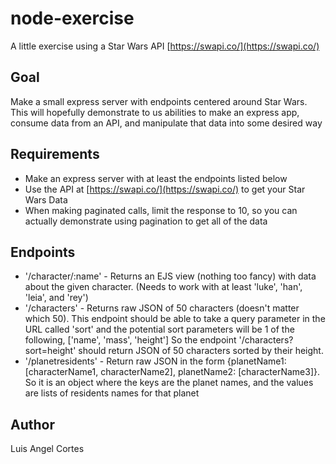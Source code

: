 # node-exercise
A little exercise using a Star Wars API [https://swapi.co/](https://swapi.co/)

## Goal
Make a small express server with endpoints centered around Star Wars. 
This will hopefully demonstrate to us abilities to make an express app, consume data from an API, and manipulate that data into some desired way

## Requirements
* Make an express server with at least the endpoints listed below
* Use the API at [https://swapi.co/](https://swapi.co/) to get your Star Wars Data 
* When making paginated calls, limit the response to 10, so you can actually demonstrate using pagination to get all of the data

## Endpoints
* '/character/:name' - Returns an EJS view (nothing too fancy) with data about the given character. (Needs to work with at least 'luke', 'han', 'leia', and 'rey')
* '/characters' - Returns raw JSON of 50 characters (doesn't matter which 50). This endpoint should be able to take a query parameter in the URL called 'sort' 
    and the potential sort parameters will be 1 of the following, ['name', 'mass', 'height']  So the endpoint '/characters?sort=height' should return JSON of 50 characters sorted by their height. 
* '/planetresidents' - Return raw JSON in the form {planetName1: [characterName1, characterName2], planetName2: [characterName3]}. 
    So it is an object where the keys are the planet names, and the values are lists of residents names for that planet

## Author
Luis Angel Cortes